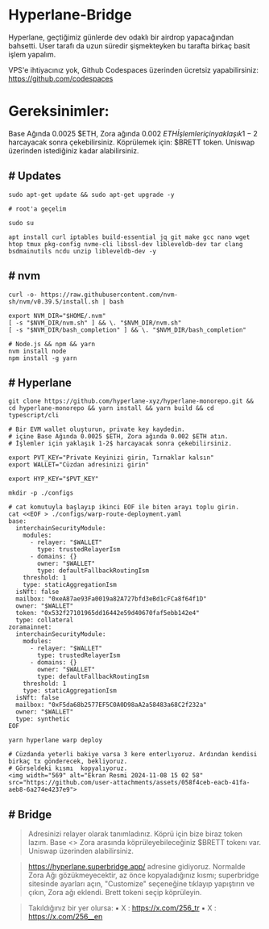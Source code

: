 # Hyperlane-Bridge
Hyperlane, geçtiğimiz günlerde dev odaklı bir airdrop yapacağından bahsetti. User tarafı da uzun süredir şişmekteyken bu tarafta birkaç basit işlem yapalım.

VPS'e ihtiyacınız yok, Github Codespaces üzerinden ücretsiz yapabilirsiniz: https://github.com/codespaces 

# Gereksinimler: 
Base Ağında 0.0025 $ETH, Zora ağında 0.002 $ETH 
İşlemler için yaklaşık 1-2$ harcayacak sonra çekebilirsiniz.
Köprülemek için: $BRETT token. Uniswap üzerinden istediğiniz kadar alabilirsiniz.

## # Updates
```console
sudo apt-get update && sudo apt-get upgrade -y

# root'a geçelim

sudo su

apt install curl iptables build-essential jq git make gcc nano wget htop tmux pkg-config nvme-cli libssl-dev libleveldb-dev tar clang bsdmainutils ncdu unzip libleveldb-dev -y
```

## # nvm
```console
curl -o- https://raw.githubusercontent.com/nvm-sh/nvm/v0.39.5/install.sh | bash

export NVM_DIR="$HOME/.nvm"
[ -s "$NVM_DIR/nvm.sh" ] && \. "$NVM_DIR/nvm.sh"
[ -s "$NVM_DIR/bash_completion" ] && \. "$NVM_DIR/bash_completion"

# Node.js && npm && yarn
nvm install node
npm install -g yarn
```

## # Hyperlane
```console
git clone https://github.com/hyperlane-xyz/hyperlane-monorepo.git && cd hyperlane-monorepo && yarn install && yarn build && cd typescript/cli

# Bir EVM wallet oluşturun, private key kaydedin. 
# içine Base Ağında 0.0025 $ETH, Zora ağında 0.002 $ETH atın. 
# İşlemler için yaklaşık 1-2$ harcayacak sonra çekebilirsiniz.

export PVT_KEY="Private Keyinizi girin, Tırnaklar kalsın"
export WALLET="Cüzdan adresinizi girin"

export HYP_KEY="$PVT_KEY"

mkdir -p ./configs

# cat komutuyla başlayıp ikinci EOF ile biten arayı toplu girin.
cat <<EOF > ./configs/warp-route-deployment.yaml
base:
  interchainSecurityModule:
    modules:
      - relayer: "$WALLET"
        type: trustedRelayerIsm
      - domains: {}
        owner: "$WALLET"
        type: defaultFallbackRoutingIsm
    threshold: 1
    type: staticAggregationIsm
  isNft: false
  mailbox: "0xeA87ae93Fa0019a82A727bfd3eBd1cFCa8f64f1D"
  owner: "$WALLET"
  token: "0x532f27101965dd16442e59d40670faf5ebb142e4"
  type: collateral
zoramainnet:
  interchainSecurityModule:
    modules:
      - relayer: "$WALLET"
        type: trustedRelayerIsm
      - domains: {}
        owner: "$WALLET"
        type: defaultFallbackRoutingIsm
    threshold: 1
    type: staticAggregationIsm
  isNft: false
  mailbox: "0xF5da68b2577EF5C0A0D98aA2a58483a68C2f232a"
  owner: "$WALLET"
  type: synthetic
EOF

yarn hyperlane warp deploy

# Cüzdanda yeterli bakiye varsa 3 kere enterlıyoruz. Ardından kendisi birkaç tx gönderecek, bekliyoruz.
# Görseldeki kısmı  kopyalıyoruz.
<img width="569" alt="Ekran Resmi 2024-11-08 15 02 58" src="https://github.com/user-attachments/assets/058f4ceb-eacb-41fa-aeb8-6a274e4237e9">

```

## # Bridge
> Adresinizi relayer olarak tanımladınız. Köprü için bize biraz token lazım.
> Base <> Zora arasında köprüleyebileceğiniz $BRETT tokenı var. Uniswap üzerinden alabilirsiniz.

> https://hyperlane.superbridge.app/ adresine gidiyoruz. Normalde Zora Ağı gözükmeyecektir, az önce kopyaladığınız kısmı; superbridge sitesinde ayarları açın, "Customize" seçeneğine tıklayıp yapıştırın ve çıkın, Zora ağı eklendi. Brett tokeni seçip köprüleyin.

> Takıldığınız bir yer olursa: ▪️ X : https://x.com/256_tr ▪️ X : https://x.com/256__en
